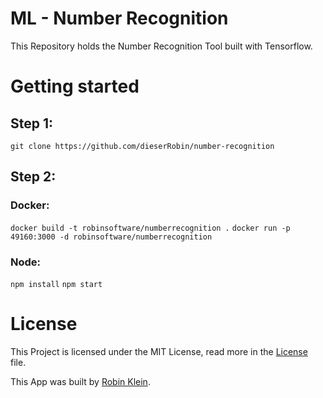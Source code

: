 # ML - Number Recognition

This Repository holds the Number Recognition Tool built with Tensorflow. 

# Getting started

## Step 1:
`git clone https://github.com/dieserRobin/number-recognition`

## Step 2:

### Docker:

`docker build -t robinsoftware/numberrecognition .`
`docker run -p 49160:3000 -d robinsoftware/numberrecognition`

### Node:

`npm install`
`npm start`

# License
This Project is licensed under the MIT License, read more in the [License](LICENSE) file.

This App was built by [Robin Klein](https://robin.software).
